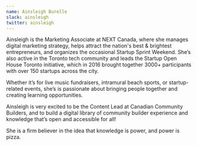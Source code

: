 ```yaml
---
name: Ainsleigh Burelle
slack: ainsleigh
twitter: ainsleigh
---
```


Ainsleigh is the Marketing Associate at NEXT Canada, where she manages digital marketing strategy, helps attract the nation's best & brightest entrepreneurs, and organizes the occasional Startup Sprint Weekend. She’s also active in the Toronto tech community and leads the Startup Open House Toronto initiative, which in 2016 brought together 3000+ participants with over 150 startups across the city.  
  
Whether it’s for live music fundraisers, intramural beach sports, or startup-related events, she’s is passionate about bringing people together and creating learning opportunities.  
  
Ainsleigh is very excited to be the Content Lead at Canadian Community Builders, and to build a digital library of community builder experience and knowledge that’s open and accessible for all!  
  
She is a firm believer in the idea that knowledge is power, and power is pizza. 
